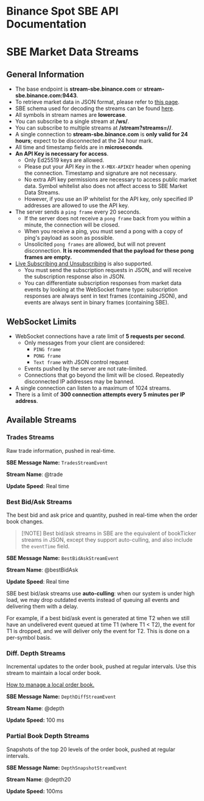 # Binance Spot SBE API Documentation

# SBE Market Data Streams

## General Information[​](/docs/binance-spot-api-docs/sbe-market-data-streams#general-information "Direct link to General Information")

*   The base endpoint is **stream-sbe.binance.com** or **stream-sbe.binance.com:9443**.
*   To retrieve market data in JSON format, please refer to [this page](/docs/binance-spot-api-docs/web-socket-streams).
*   SBE schema used for decoding the streams can be found [here](https://github.com/binance/binance-spot-api-docs/blob/master/sbe/schemas/stream_1_0.xml).
*   All symbols in stream names are **lowercase**.
*   You can subscribe to a single stream at **/ws/<streamName>**.
*   You can subscribe to multiple streams at **/stream?streams=<streamName1>/<streamName2>/<streamName3>**.
*   A single connection to **stream-sbe.binance.com** is **only valid for 24 hours**; expect to be disconnected at the 24 hour mark.
*   All time and timestamp fields are in **microseconds**.
*   **An API Key is necessary for access**.
    *   Only Ed25519 keys are allowed.
    *   Please put your API Key in the `X-MBX-APIKEY` header when opening the connection. Timestamp and signature are not necessary.
    *   No extra API key permissions are necessary to access public market data. Symbol whitelist also does not affect access to SBE Market Data Streams.
    *   However, if you use an IP whitelist for the API key, only specified IP addresses are allowed to use the API key.
*   The server sends a `ping frame` every 20 seconds.
    *   If the server does not receive a `pong frame` back from you within a minute, the connection will be closed.
    *   When you receive a ping, you must send a pong with a copy of ping's payload as soon as possible.
    *   Unsolicited `pong frames` are allowed, but will not prevent disconnection. **It is recommended that the payload for these pong frames are empty.**
*   [Live Subscribing and Unsubscribing](/docs/binance-spot-api-docs/web-socket-streams#live-subscribingunsubscribing-to-streams) is also supported.
    *   You must send the subscription requests in JSON, and will receive the subscription response also in JSON.
    *   You can differentiate subscription responses from market data events by looking at the WebSocket frame type: subscription responses are always sent in text frames (containing JSON), and events are always sent in binary frames (containing SBE).

## WebSocket Limits[​](/docs/binance-spot-api-docs/sbe-market-data-streams#websocket-limits "Direct link to WebSocket Limits")

*   WebSocket connections have a rate limit of **5 requests per second**.
    *   Only messages from your client are considered:
        *   `PING frame`
        *   `PONG frame`
        *   `Text frame` with JSON control request
    *   Events pushed by the server are not rate-limited.
    *   Connections that go beyond the limit will be closed. Repeatedly disconnected IP addresses may be banned.
*   A single connection can listen to a maximum of 1024 streams.
*   There is a limit of **300 connection attempts every 5 minutes per IP address**.

## Available Streams[​](/docs/binance-spot-api-docs/sbe-market-data-streams#available-streams "Direct link to Available Streams")

### Trades Streams[​](/docs/binance-spot-api-docs/sbe-market-data-streams#trades-streams "Direct link to Trades Streams")

Raw trade information, pushed in real-time.

**SBE Message Name:** `TradesStreamEvent`

**Stream Name**: <symbol>@trade

**Update Speed**: Real time

### Best Bid/Ask Streams[​](/docs/binance-spot-api-docs/sbe-market-data-streams#best-bidask-streams "Direct link to Best Bid/Ask Streams")

The best bid and ask price and quantity, pushed in real-time when the order book changes.

> \[!NOTE\] Best bid/ask streams in SBE are the equivalent of bookTicker streams in JSON, except they support auto-culling, and also include the `eventTime` field.

**SBE Message Name:** `BestBidAskStreamEvent`

**Stream Name**: <symbol>@bestBidAsk

**Update Speed**: Real time

SBE best bid/ask streams use **auto-culling**: when our system is under high load, we may drop outdated events instead of queuing all events and delivering them with a delay.

For example, if a best bid/ask event is generated at time T2 when we still have an undelivered event queued at time T1 (where T1 < T2), the event for T1 is dropped, and we will deliver only the event for T2. This is done on a per-symbol basis.

### Diff. Depth Streams[​](/docs/binance-spot-api-docs/sbe-market-data-streams#diff-depth-streams "Direct link to Diff. Depth Streams")

Incremental updates to the order book, pushed at regular intervals. Use this stream to maintain a local order book.

[How to manage a local order book.](/docs/binance-spot-api-docs/web-socket-streams#how-to-manage-a-local-order-book-correctly)

**SBE Message Name:** `DepthDiffStreamEvent`

**Stream Name**: <symbol>@depth

**Update Speed:** 100 ms

### Partial Book Depth Streams[​](/docs/binance-spot-api-docs/sbe-market-data-streams#partial-book-depth-streams "Direct link to Partial Book Depth Streams")

Snapshots of the top 20 levels of the order book, pushed at regular intervals.

**SBE Message Name:** `DepthSnapshotStreamEvent`

**Stream Name**: <symbol>@depth20

**Update Speed:** 100ms

